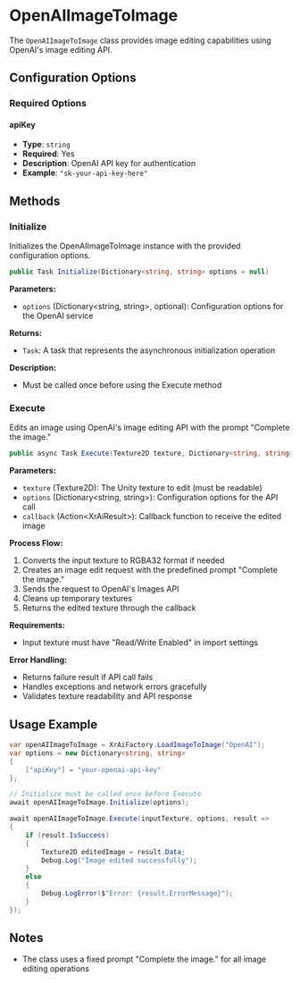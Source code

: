 # OpenAIImageToImage

The `OpenAIImageToImage` class provides image editing capabilities using OpenAI's image editing API.

## Configuration Options

### Required Options

#### apiKey
- **Type**: `string`
- **Required**: Yes
- **Description**: OpenAI API key for authentication
- **Example**: `"sk-your-api-key-here"`

## Methods

### Initialize

Initializes the OpenAIImageToImage instance with the provided configuration options.

```csharp
public Task Initialize(Dictionary<string, string> options = null)
```

**Parameters:**
- `options` (Dictionary<string, string>, optional): Configuration options for the OpenAI service

**Returns:**
- `Task`: A task that represents the asynchronous initialization operation

**Description:**
- Must be called once before using the Execute method

### Execute

Edits an image using OpenAI's image editing API with the prompt "Complete the image."

```csharp
public async Task Execute(Texture2D texture, Dictionary<string, string> options, Action<XrAiResult<Texture2D>> callback)
```

**Parameters:**
- `texture` (Texture2D): The Unity texture to edit (must be readable)
- `options` (Dictionary<string, string>): Configuration options for the API call
- `callback` (Action<XrAiResult<Texture2D>>): Callback function to receive the edited image

**Process Flow:**
1. Converts the input texture to RGBA32 format if needed
2. Creates an image edit request with the predefined prompt "Complete the image."
3. Sends the request to OpenAI's Images API
4. Cleans up temporary textures
5. Returns the edited texture through the callback

**Requirements:**
- Input texture must have "Read/Write Enabled" in import settings

**Error Handling:**
- Returns failure result if API call fails
- Handles exceptions and network errors gracefully
- Validates texture readability and API response

## Usage Example

```csharp
var openAIImageToImage = XrAiFactory.LoadImageToImage("OpenAI");
var options = new Dictionary<string, string>
{
    ["apiKey"] = "your-openai-api-key"
};

// Initialize must be called once before Execute
await openAIImageToImage.Initialize(options);

await openAIImageToImage.Execute(inputTexture, options, result =>
{
    if (result.IsSuccess)
    {
        Texture2D editedImage = result.Data;
        Debug.Log("Image edited successfully");
    }
    else
    {
        Debug.LogError($"Error: {result.ErrorMessage}");
    }
});
```

## Notes

- The class uses a fixed prompt "Complete the image." for all image editing operations
